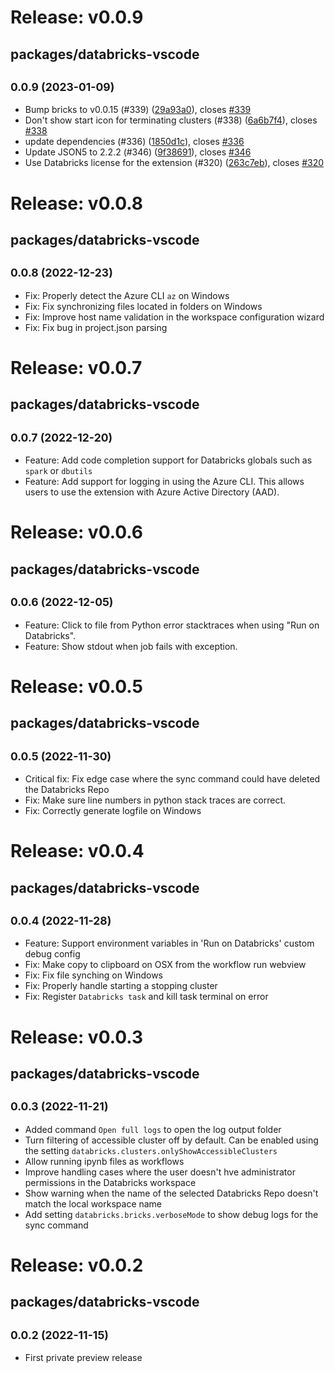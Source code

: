 # Release: v0.0.9

## packages/databricks-vscode

## <small>0.0.9 (2023-01-09)</small>

-   Bump bricks to v0.0.15 (#339) ([29a93a0](https://github.com/databricks/databricks-vscode/commit/29a93a0)), closes [#339](https://github.com/databricks/databricks-vscode/issues/339)
-   Don't show start icon for terminating clusters (#338) ([6a6b7f4](https://github.com/databricks/databricks-vscode/commit/6a6b7f4)), closes [#338](https://github.com/databricks/databricks-vscode/issues/338)
-   update dependencies (#336) ([1850d1c](https://github.com/databricks/databricks-vscode/commit/1850d1c)), closes [#336](https://github.com/databricks/databricks-vscode/issues/336)
-   Update JSON5 to 2.2.2 (#346) ([9f38691](https://github.com/databricks/databricks-vscode/commit/9f38691)), closes [#346](https://github.com/databricks/databricks-vscode/issues/346)
-   Use Databricks license for the extension (#320) ([263c7eb](https://github.com/databricks/databricks-vscode/commit/263c7eb)), closes [#320](https://github.com/databricks/databricks-vscode/issues/320)

# Release: v0.0.8

## packages/databricks-vscode

## <small>0.0.8 (2022-12-23)</small>

-   Fix: Properly detect the Azure CLI `az` on Windows
-   Fix: Fix synchronizing files located in folders on Windows
-   Fix: Improve host name validation in the workspace configuration wizard
-   Fix: Fix bug in project.json parsing

# Release: v0.0.7

## packages/databricks-vscode

## <small>0.0.7 (2022-12-20)</small>

-   Feature: Add code completion support for Databricks globals such as `spark` or `dbutils`
-   Feature: Add support for logging in using the Azure CLI. This allows users to use the extension with Azure Active Directory (AAD).

# Release: v0.0.6

## packages/databricks-vscode

## <small>0.0.6 (2022-12-05)</small>

-   Feature: Click to file from Python error stacktraces when using "Run on Databricks".
-   Feature: Show stdout when job fails with exception.

# Release: v0.0.5

## packages/databricks-vscode

## <small>0.0.5 (2022-11-30)</small>

-   Critical fix: Fix edge case where the sync command could have deleted the Databricks Repo
-   Fix: Make sure line numbers in python stack traces are correct.
-   Fix: Correctly generate logfile on Windows

# Release: v0.0.4

## packages/databricks-vscode

## <small>0.0.4 (2022-11-28)</small>

-   Feature: Support environment variables in 'Run on Databricks' custom debug config
-   Fix: Make copy to clipboard on OSX from the workflow run webview
-   Fix: Fix file synching on Windows
-   Fix: Properly handle starting a stopping cluster
-   Fix: Register `Databricks task` and kill task terminal on error

# Release: v0.0.3

## packages/databricks-vscode

## <small>0.0.3 (2022-11-21)</small>

-   Added command `Open full logs` to open the log output folder
-   Turn filtering of accessible cluster off by default. Can be enabled using the setting `databricks.clusters.onlyShowAccessibleClusters`
-   Allow running ipynb files as workflows
-   Improve handling cases where the user doesn't hve administrator permissions in the Databricks workspace
-   Show warning when the name of the selected Databricks Repo doesn't match the local workspace name
-   Add setting `databricks.bricks.verboseMode` to show debug logs for the sync command

# Release: v0.0.2

## packages/databricks-vscode

## <small>0.0.2 (2022-11-15)</small>

-   First private preview release
